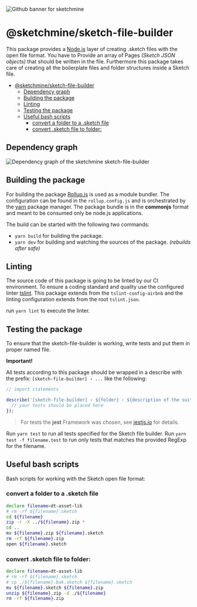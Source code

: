 ![Github banner for sketchmine](https://dt-cdn.net/images/github-banner-2x-1777-2b23e499af.png)

# @sketchmine/sketch-file-builder

This package provides a [Node.js](https://nodejs.org/en/) layer of creating .sketch files with the open file format. You have to Provide an array of Pages *(Sketch JSON objects)* that should be written in the file. Furthermore this package takes care of creating all the boilerplate files and folder structures inside a Sketch file.

- [@sketchmine/sketch-file-builder](#sketchminesketch-file-builder)
  - [Dependency graph](#dependency-graph)
  - [Building the package](#building-the-package)
  - [Linting](#linting)
  - [Testing the package](#testing-the-package)
  - [Useful bash scripts](#useful-bash-scripts)
    - [convert a folder to a .sketch file](#convert-a-folder-to-a-sketch-file)
    - [convert .sketch file to folder:](#convert-sketch-file-to-folder)

## Dependency graph

![Dependency graph of the sketchmine sketch-file-builder](https://dt-cdn.net/images/sketch-file-builder-3920-aaa3e21a95.png)

## Building the package

For building the package [Rollup.js](https://rollupjs.org/guide/en) is used as a module bundler. The configuration can be found in the `rollup.config.js` and is orchestrated by the [yarn](https://yarnpkg.com/en/) package manager.
The package bundle is in the **commonjs** format and meant to be consumed only be node.js applications.

The build can be started with the following two commands:

- `yarn build` for building the package.
- `yarn dev` for building and watching the sources of the package. *(rebuilds after safe)*

## Linting

The source code of this package is going to be linted by our CI environment. To ensure a coding standard and quality use the configured linter [tslint](https://palantir.github.io/tslint/). This package extends from the `tslint-config-airbnb` and the linting configuration extends from the root `tslint.json`.

run `yarn lint` to execute the linter.

## Testing the package

To ensure that the sketch-file-builder is working, write tests and put them in proper named file.

**Important!**

All tests according to this package should be wrapped in a describe with the prefix: `[sketch-file-builder] › ...` like the following:

```typescript
// import statements

describe('[sketch-file-builder] › ${folder} › ${description of the suite}', () => {
  // your tests should be placed here
});
```

> For tests the **jest** Framework was chosen, see [jestjs.io](https://jestjs.io/) for details.

Run `yarn test` to run all tests specified for the Sketch file builder. Run `yarn test -f filename.test` to run only tests that matches the provided RegExp for the filename.

## Useful bash scripts

Bash scripts for working with the Sketch open file format:

### convert a folder to a .sketch file

``` bash
declare filename=dt-asset-lib
# rm -rf ${filename}.sketch
cd ${filename}
zip -r -X ../${filename}.zip *
cd ..
mv ${filename}.zip ${filename}.sketch
rm -rf ${filename}.zip
open ${filename}.sketch

```

### convert .sketch file to folder:

``` bash
declare filename=dt-asset-lib
# rm -rf ${filename}.sketch
# cp ./${filename}.bak.sketch ${filename}.sketch
mv ${filename}.sketch ${filename}.zip
unzip ${filename}.zip -d ./${filename}
rm -rf ${filename}.zip
```
